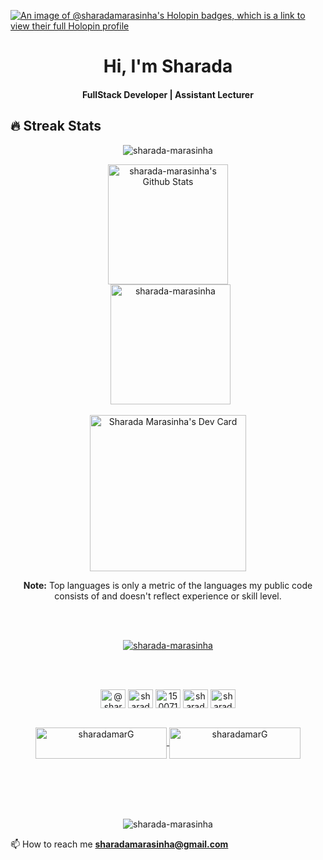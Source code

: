 [![An image of @sharadamarasinha's Holopin badges, which is a link to view their full Holopin profile](https://holopin.me/sharadamarasinha)](https://holopin.io/@sharadamarasinha)

<h1 align="center">Hi, I'm Sharada</h1>
<h4 align="center">FullStack Developer | Assistant Lecturer</h4>

## 🔥 Streak Stats

<p align="center"><img src="https://github-readme-streak-stats.herokuapp.com/?user=sharada-marasinha&theme=algolia" alt="sharada-marasinha" /></p>
  <p align="center">
    <a href="https://github.com/anuraghazra/github-readme-stats"><img alt="sharada-marasinha's Github Stats" src="https://github-readme-stats.vercel.app/api?username=sharada-marasinha&show_icons=true&count_private=true&theme=algolia" height="192px"/></a>
<br/>
  &nbsp;
<img src="https://github-readme-stats.vercel.app/api/top-langs?username=sharada-marasinha&langs_count=10&show_icons=true&locale=en&layout=compact&theme=algolia" alt="sharada-marasinha" height="192px"/>

<p align="center">
  <a href="https://app.daily.dev/marasinha"><img  src="https://api.daily.dev/devcards/b2351c182c6b40d0ba60a5a446fe9c1f.png?r=66r" width="250" alt="Sharada Marasinha's Dev Card"/></a>

  <br/>
  <p align="center">
  <b>Note:</b> Top languages is only a metric of the languages my public code consists of and doesn't reflect experience or skill level.
  </p>
  <br><br>

<p align="center"> <a href="https://github.com/ryo-ma/github-profile-trophy"><img src="https://github-profile-trophy.vercel.app/?username=sharada-marasinha&layout=compact&theme=algolia" alt="sharada-marasinha" /></a> </p>

<br><br>
<p align="center">
<a href="https://twitter.com/@sharadamarasin2" target="blank"><img align="center" src="https://raw.githubusercontent.com/rahuldkjain/github-profile-readme-generator/master/src/images/icons/Social/twitter.svg" alt="@sharadamarasin2" height="30" width="40" /></a>
<a href="https://linkedin.com/in/sharada-marasinha-4a9758170" target="blank"><img align="center" src="https://raw.githubusercontent.com/rahuldkjain/github-profile-readme-generator/master/src/images/icons/Social/linked-in-alt.svg" alt="sharada-marasinha-4a9758170" height="30" width="40" /></a>
<a href="https://stackoverflow.com/users/15007148" target="blank"><img align="center" src="https://raw.githubusercontent.com/rahuldkjain/github-profile-readme-generator/master/src/images/icons/Social/stack-overflow.svg" alt="15007148" height="30" width="40" /></a>
<a href="https://fb.com/sharada.marasinha" target="blank"><img align="center" src="https://raw.githubusercontent.com/rahuldkjain/github-profile-readme-generator/master/src/images/icons/Social/facebook.svg" alt="sharada.marasinha" height="30" width="40" /></a>
<a href="https://instagram.com/sharada marasinha" target="blank"><img align="center" src="https://raw.githubusercontent.com/rahuldkjain/github-profile-readme-generator/master/src/images/icons/Social/instagram.svg" alt="sharada marasinha" height="30" width="40" /></a>
<br><br>
<p align="center"><a href="https://www.buymeacoffee.com/sharadamarG"> <img align="center" src="https://cdn.buymeacoffee.com/buttons/v2/default-yellow.png" height="50" width="210" alt="sharadamarG" /></a><a href="https://ko-fi.com/sharadamarasinha"> <img align="center" src="https://cdn.ko-fi.com/cdn/kofi3.png?v=3" height="50" width="210" alt="sharadamarG" /></a></p><br><br>
<br><br>
  <p align="center">
  <img src="https://komarev.com/ghpvc/?username=sharada-marasinha" alt="sharada-marasinha" />
</p>



📫 How to reach me **sharadamarasinha@gmail.com**

